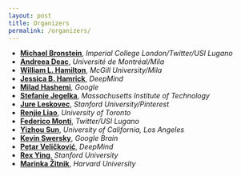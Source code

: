 ```yaml
---
layout: post
title: Organizers
permalink: /organizers/
---
```


- [**Michael Bronstein**](https://www.imperial.ac.uk/people/m.bronstein), *Imperial College London/Twitter/USI Lugano*
- [**Andreea Deac**](http://andreeadeac22.github.io), *Université de Montréal/Mila*
- [**William L. Hamilton**](https://williamleif.github.io), *McGill University/Mila*
- [**Jessica B. Hamrick**](http://www.jesshamrick.com/), *DeepMind*
- [**Milad Hashemi**](https://hps.ece.utexas.edu/people/miladh/), *Google*
- [**Stefanie Jegelka**](https://people.csail.mit.edu/stefje/), *Massachusetts Institute of Technology*
- [**Jure Leskovec**](https://cs.stanford.edu/~jure/), *Stanford University/Pinterest*
- [**Renjie Liao**](http://www.cs.toronto.edu/~rjliao/), *University of Toronto*
- [**Federico Monti**](https://www.ics.usi.ch/index.php/people-detail-page/268-federico-monti), *Twitter/USI Lugano* 
- [**Yizhou Sun**](http://web.cs.ucla.edu/~yzsun/), *University of California, Los Angeles*
- [**Kevin Swersky**](http://www.cs.toronto.edu/~kswersky/), *Google Brain*
- [**Petar Veličković**](https://www.cst.cam.ac.uk/~pv273/), *DeepMind*
- [**Rex Ying**](https://cs.stanford.edu/people/rexy/), *Stanford University*
- [**Marinka Žitnik**](https://dbmi.hms.harvard.edu/people/marinka-zitnik), *Harvard University* 
